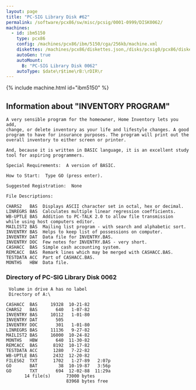 ```yaml
---
layout: page
title: "PC-SIG Library Disk #62"
permalink: /software/pcx86/sw/misc/pcsig/0001-0999/DISK0062/
machines:
  - id: ibm5150
    type: pcx86
    config: /machines/pcx86/ibm/5150/cga/256kb/machine.xml
    diskettes: /machines/pcx86/diskettes.json,/disks/pcsig0/pcx86/diskettes.json
    autoGen: true
    autoMount:
      B: "PC-SIG Library Disk 0062"
    autoType: $date\r$time\rB:\rDIR\r
---
```


{% include machine.html id="ibm5150" %}

## Information about "INVENTORY PROGRAM"

    A very sensible program for the homeowner, Home Inventory lets you add,
    change, or delete inventory as your life and lifestyle changes. A good
    program to have for insurance purposes. The program will print out the
    overall inventory to either screen or printer.
    
    And, because it is written in BASIC language, it is an excellent study
    tool for aspiring programmers.
    
    Special Requirements:  A version of BASIC.
    
    How to Start:  Type GO (press enter).
    
    Suggested Registration:  None
    
    File Descriptions:
    
    CHARS2   BAS  Displays ASCII character set in octal, hex or decimal.
    LINREGRS BAS  Calculates multiple linear regression coefficients.
    WB-UPTLE BAS  Addition to PC-TALK 2.0 to allow file transmission
    while using host computers editor.
    MAILIST2 BAS  Mailing list program - with search and alphabetic sort.
    INVENTRY BAS  Helps to keep list of possessions on computer.
    INVENTRY DAT  Data file for INVENTRY.BAS.
    INVENTRY DOC  Few notes for INVENTRY.BAS - very short.
    CASHACC  BAS  Simple cash accounting system.
    REMCACC  BAS  Remark lines which may be merged with CASHACC.BAS.
    TESTDATA ACC  Part of CASHACC.BAS.
    MONTHS   HBW  Data file.

### Directory of PC-SIG Library Disk 0062

     Volume in drive A has no label
     Directory of A:\

    CASHACC  BAS     19328  10-21-82
    CHARS2   BAS       640   1-07-82
    INVENTRY BAS     10112   1-01-80
    INVENTRY DAT       505
    INVENTRY DOC       301   1-01-80
    LINREGRS BAS     11136   9-27-82
    MAILIST2 BAS     16000  10-24-82
    MONTHS   HBW       640  11-30-82
    REMCACC  BAS      8192  10-17-82
    TESTDATA ACC      1280   7-22-82
    WB-UPTLE BAS      2432  12-20-82
    FILES62  TXT      1702   1-27-89   2:07p
    GO       BAT        38  10-19-87   3:56p
    GO       TXT       694  12-02-88  11:29a
           14 file(s)      73000 bytes
                           83968 bytes free
